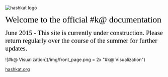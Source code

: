 ![hashkat logo](/img/new_logo.svg "#k@")

<span style="color:black; font-family:Georgia; font-size:2em;">Welcome to the official #k@ documentation</span>

<span style="color:black; font-family:Georgia; font-size:1.5em;">June 2015 - This site is currently under construction. Please return regularly over the course of the summer for further updates. </span>

![#k@ Visualization](/img/front_page.png = 2x "#k@ Visualization")

[hashkat.org](http://hashkat.org)

